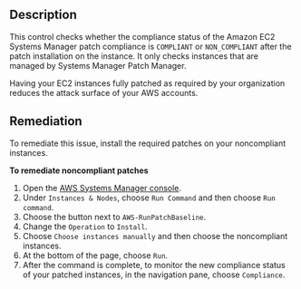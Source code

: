 ## Description

This control checks whether the compliance status of the Amazon EC2 Systems Manager patch compliance is `COMPLIANT` or `NON_COMPLIANT` after the patch installation on the instance. It only checks instances that are managed by Systems Manager Patch Manager.

Having your EC2 instances fully patched as required by your organization reduces the attack surface of your AWS accounts.

## Remediation

To remediate this issue, install the required patches on your noncompliant instances.

**To remediate noncompliant patches**

1. Open the [AWS Systems Manager console](https://console.aws.amazon.com/systems-manager/).
2. Under `Instances & Nodes`, choose `Run Command` and then choose `Run command`.
3. Choose the button next to `AWS-RunPatchBaseline`.
4. Change the `Operation` to `Install`.
5. Choose `Choose instances manually` and then choose the noncompliant instances.
6. At the bottom of the page, choose `Run`.
7. After the command is complete, to monitor the new compliance status of your patched instances, in the navigation pane, choose `Compliance`.